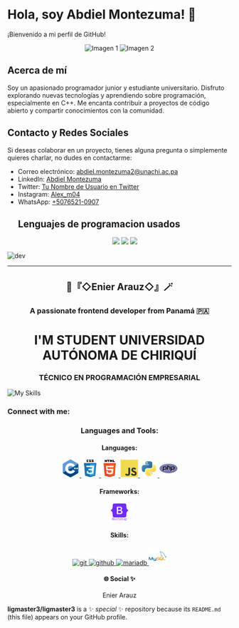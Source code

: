 # Hola, soy Abdiel Montezuma! 👋

¡Bienvenido a mi perfil de GitHub!

<p align="center">
  <img src="https://www.imaginacolombia.com/assets/media/programming-equipment-image.jpg" alt="Imagen 1" width="400"/> 
  <img src="https://i.blogs.es/a80879/programador-copia-2/450_1000.jpeg" alt="Imagen 2" width="400"/> 
</p>

## Acerca de mí
Soy un apasionado programador junior y estudiante universitario. Disfruto explorando nuevas tecnologías y aprendiendo sobre programación, especialmente en C++. Me encanta contribuir a proyectos de código abierto y compartir conocimientos con la comunidad.


  ## Contacto y Redes Sociales
Si deseas colaborar en un proyecto, tienes alguna pregunta o simplemente quieres charlar, no dudes en contactarme:

- Correo electrónico: [abdiel.montezuma2@unachi.ac.pa](mailto:abdiel.montezuma2@unachi.ac.pa)
- LinkedIn: [Abdiel Montezuma](link_a_tu_perfil_de_LinkedIn)
- Twitter: [Tu Nombre de Usuario en Twitter](https://twitter.com/tu_nombre_de_usuario)
- Instagram: [Alex_m04](https://www.instagram.com/tu_nombre_de_usuario)
- WhatsApp: [+5076521-0907](https://wa.me/1234567890)
  ## Lenguajes de programacion usados
  <p align="center">
  <img src="https://cdn.jsdelivr.net/gh/devicons/devicon/icons/html5/html5-original.svg" width="30"/> 
  <img src="https://cdn.jsdelivr.net/gh/devicons/devicon/icons/cplusplus/cplusplus-original.svg" width="30"/> 
  <img src="https://cdn.jsdelivr.net/gh/devicons/devicon/icons/python/python-original.svg" width="30"/>
</p>

<img src="https://blogger.googleusercontent.com/img/b/R29vZ2xl/AVvXsEgXOBvDo0bu2g10cKvmxQFCvHOtWLnXDZRHtOT4g96j72kTaSxU0KX4IPiOHBTXjqMsK42s1s46gjsdhQMV5BVrjzVVUiz441Arn3jsmmeRbQheeKeyDZHbgnMB_Wq9zc4PLM7BwCw8McX9qAwPZPdPpaDhVrq0PYWTBA5zodvrTW7v3vY4fUeYndkPDA/s1200/lenguaje-programacion-videojuegos-populares.webp" alt="dev">
<hr>
<h2 align="center">🔮『◇Enier Arauz◇』🪄</h2>
<h3 align="center">A passionate frontend developer from Panamá 🇵🇦</h3>


<h1 align="center"> I'M STUDENT UNIVERSIDAD AUTÓNOMA DE CHIRIQUÍ</h1>

<h3 align="center">TÉCNICO EN PROGRAMACIÓN EMPRESARIAL</h3>

 ![My Skills](https://skillicons.dev/icons?i=html,css,js,ts,react,astro,tailwind,vitest,sass,figma,bootstrap,wordpress,vscode,git,github,mui&perline=8)
<h3 align="left">Connect with me:</h3>

 
<h3 align="center">Languages and Tools:</h3>

  
<h4 align="center">Languages:</h4>
    <p align="center">
        <!-- C++ -->
        <a href="https://www.w3schools.com/cpp/" target="_blank" rel="noreferrer">
            <img src="https://raw.githubusercontent.com/devicons/devicon/master/icons/cplusplus/cplusplus-original.svg"
                alt="cplusplus" width="40" height="40" />
        </a>
        <!-- CSS3 -->
        <a href="https://www.w3schools.com/css/" target="_blank" rel="noreferrer">
            <img src="https://raw.githubusercontent.com/devicons/devicon/master/icons/css3/css3-original-wordmark.svg"
                alt="css3" width="40" height="40" />
        </a>
        <!-- HTML5 -->
        <a href="https://www.w3.org/html/" target="_blank" rel="noreferrer">
            <img src="https://raw.githubusercontent.com/devicons/devicon/master/icons/html5/html5-original-wordmark.svg"
                alt="html5" width="40" height="40" />
        </a>
        <!-- JavaScript -->
        <a href="https://developer.mozilla.org/en-US/docs/Web/JavaScript" target="_blank" rel="noreferrer">
            <img src="https://raw.githubusercontent.com/devicons/devicon/master/icons/javascript/javascript-original.svg"
                alt="javascript" width="40" height="40" />
        </a>
        <!-- Python -->
        <a href="https://www.python.org" target="_blank" rel="noreferrer">
            <img src="https://raw.githubusercontent.com/devicons/devicon/master/icons/python/python-original.svg"
                alt="python" width="40" height="40" />
        </a>
        <!-- PHP -->
        <a href="https://www.php.net/" target="_blank" rel="noreferrer">
            <img src="https://raw.githubusercontent.com/devicons/devicon/master/icons/php/php-original.svg" 
                alt="php" width="40" height="40" />
        </a>
    </p>

   
<h4 align="center">Frameworks:</h4>
    <p align="center">
        <!-- Bootstrap -->
        <a href="https://getbootstrap.com" target="_blank" rel="noreferrer">
            <img src="https://raw.githubusercontent.com/devicons/devicon/master/icons/bootstrap/bootstrap-plain-wordmark.svg"
                alt="bootstrap" width="40" height="40" / style="color:#6f42c1;">
        </a>
    </p>

   
<h4 align="center">Skills:</h4>
    <p align="center">
        <!-- Git -->
        <a href="https://git-scm.com/" target="_blank" rel="noreferrer">
            <img src="https://www.vectorlogo.zone/logos/git-scm/git-scm-icon.svg" alt="git" width="40" height="40" />
        </a>
        <!-- GitHub -->
        <a href="https://github.com/" target="_blank" rel="noreferrer">
            <img src="https://cdn.jsdelivr.net/npm/simple-icons@3.0.1/icons/github.svg" alt="github" width="40" height="40" />
        </a>
        <!-- MariaDB -->
        <a href="https://mariadb.org/" target="_blank" rel="noreferrer">
            <img src="https://www.vectorlogo.zone/logos/mariadb/mariadb-icon.svg" alt="mariadb" width="40" height="40" />
        </a>
        <!-- MySQL -->
        <a href="https://www.mysql.com/" target="_blank" rel="noreferrer">
            <img src="https://raw.githubusercontent.com/devicons/devicon/master/icons/mysql/mysql-original-wordmark.svg"
                alt="mysql" width="40" height="40" />
        </a>


<h4 align="center"> 🌐 Social ✨️</h4>
<p align="center">
        <!-- Aquí se pueden agregar enlaces para conectarse, como redes sociales o correo electrónico -->
  Enier Arauz 
<a href="enier.arauz@unachi.ac.pa"> 
</a>
    </p>


**ligmaster3/ligmaster3** is a ✨ _special_ ✨ repository because its `README.md` (this file) appears on your GitHub profile.
<!--
Here are some ideas to get you started:
## 🌐 Social ✨️
- 🔭 I’m currently working on ...
- 🌱 I’m currently learning ...
- 👯 I’m looking to collaborate on ...
- 🤔 I’m looking for help with ...
- 💬 Ask me about ...
- 📫 How to reach me: ...
- 😄 Pronouns: ...
-  Fun fact: ...
<--


¡Gracias por visitar mi perfil! Espero que encuentres algo interesante aquí. 😊
